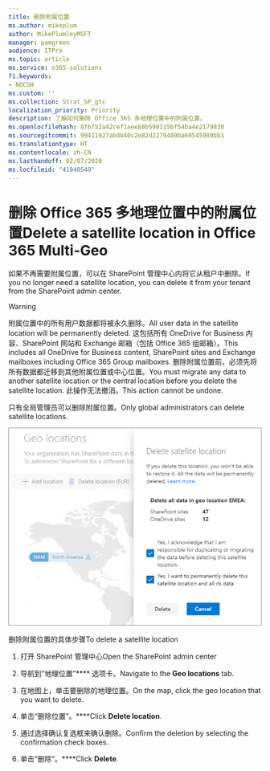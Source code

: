 ```yaml
---
title: 删除附属位置
ms.author: mikeplum
author: MikePlumleyMSFT
manager: pamgreen
audience: ITPro
ms.topic: article
ms.service: o365-solutions
f1.keywords:
- NOCSH
ms.custom: ''
ms.collection: Strat_SP_gtc
localization_priority: Priority
description: 了解如何删除 Office 365 多地理位置中的附属位置。
ms.openlocfilehash: 8f6f52a42cef1aee88b590115bf54ba4e2179830
ms.sourcegitcommit: 99411927abdb40c2e82d2279489ba60545989bb1
ms.translationtype: HT
ms.contentlocale: zh-CN
ms.lasthandoff: 02/07/2020
ms.locfileid: "41840549"
---
```

# <a name="delete-a-satellite-location-in-office-365-multi-geo"></a><span data-ttu-id="a74ca-103">删除 Office 365 多地理位置中的附属位置</span><span class="sxs-lookup"><span data-stu-id="a74ca-103">Delete a satellite location in Office 365 Multi-Geo</span></span>

<span data-ttu-id="a74ca-104">如果不再需要附属位置，可以在 SharePoint 管理中心内将它从租户中删除。</span><span class="sxs-lookup"><span data-stu-id="a74ca-104">If you no longer need a satellite location, you can delete it from your tenant from the SharePoint admin center.</span></span>

> [!WARNING]
> <span data-ttu-id="a74ca-105">附属位置中的所有用户数据都将被永久删除。</span><span class="sxs-lookup"><span data-stu-id="a74ca-105">All user data in the satellite location will be permanently deleted.</span></span> <span data-ttu-id="a74ca-106">这包括所有 OneDrive for Business 内容、SharePoint 网站和 Exchange 邮箱（包括 Office 365 组邮箱）。</span><span class="sxs-lookup"><span data-stu-id="a74ca-106">This includes all OneDrive for Business content, SharePoint sites and Exchange mailboxes including Office 365 Group mailboxes.</span></span> <span data-ttu-id="a74ca-107">删除附属位置前，必须先将所有数据都迁移到其他附属位置或中心位置。</span><span class="sxs-lookup"><span data-stu-id="a74ca-107">You must migrate any data to another satellite location or the central location before you delete the satellite location.</span></span> <span data-ttu-id="a74ca-108">此操作无法撤消。</span><span class="sxs-lookup"><span data-stu-id="a74ca-108">This action cannot be undone.</span></span>

<span data-ttu-id="a74ca-109">只有全局管理员可以删除附属位置。</span><span class="sxs-lookup"><span data-stu-id="a74ca-109">Only global administrators can delete satellite locations.</span></span>

![显示地理位置删除 UI 的多地理位置管理中心屏幕截图](media/multi-geo-delete-satellite-location.png)

<span data-ttu-id="a74ca-111">删除附属位置的具体步骤</span><span class="sxs-lookup"><span data-stu-id="a74ca-111">To delete a satellite location</span></span>

1. <span data-ttu-id="a74ca-112">打开 SharePoint 管理中心</span><span class="sxs-lookup"><span data-stu-id="a74ca-112">Open the SharePoint admin center</span></span>

2. <span data-ttu-id="a74ca-113">导航到“地理位置”\*\*\*\* 选项卡。</span><span class="sxs-lookup"><span data-stu-id="a74ca-113">Navigate to the **Geo locations** tab.</span></span>

3. <span data-ttu-id="a74ca-114">在地图上，单击要删除的地理位置。</span><span class="sxs-lookup"><span data-stu-id="a74ca-114">On the map, click the geo location that you want to delete.</span></span>

4. <span data-ttu-id="a74ca-115">单击“删除位置”。\*\*\*\*</span><span class="sxs-lookup"><span data-stu-id="a74ca-115">Click **Delete location**.</span></span>

5. <span data-ttu-id="a74ca-116">通过选择确认复选框来确认删除。</span><span class="sxs-lookup"><span data-stu-id="a74ca-116">Confirm the deletion by selecting the confirmation check boxes.</span></span>

6. <span data-ttu-id="a74ca-117">单击“删除”。\*\*\*\*</span><span class="sxs-lookup"><span data-stu-id="a74ca-117">Click **Delete**.</span></span>
